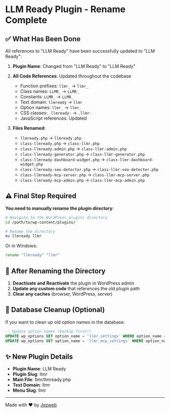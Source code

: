 # LLM Ready Plugin - Rename Complete

## ✅ What Has Been Done

All references to "LLM Ready" have been successfully updated to "LLM Ready":

1. **Plugin Name**: Changed from "LLM Ready" to "LLM Ready"
2. **All Code References**: Updated throughout the codebase
   - Function prefixes: `llmr_` → `llmr_`
   - Class names: `LLMR_` → `LLMR_`
   - Constants: `LLMR_` → `LLMR_`
   - Text domain: `llmready` → `llmr`
   - Option names: `llmr_` → `llmr_`
   - CSS classes: `.llmready-` → `.llmr-`
   - JavaScript references: Updated

3. **Files Renamed**:
   - `llmready.php` → `llmready.php`
   - `class-llmready.php` → `class-llmr.php`
   - `class-llmready-admin.php` → `class-llmr-admin.php`
   - `class-llmready-generator.php` → `class-llmr-generator.php`
   - `class-llmready-dashboard-widget.php` → `class-llmr-dashboard-widget.php`
   - `class-llmready-seo-detector.php` → `class-llmr-seo-detector.php`
   - `class-llmready-mcp-server.php` → `class-llmr-mcp-server.php`
   - `class-llmready-mcp-admin.php` → `class-llmr-mcp-admin.php`

## ⚠️ Final Step Required

**You need to manually rename the plugin directory**:

```bash
# Navigate to the WordPress plugins directory
cd /path/to/wp-content/plugins/

# Rename the directory
mv llmready llmr
```

Or in Windows:
```cmd
rename "llmready" "llmr"
```

## 📝 After Renaming the Directory

1. **Deactivate and Reactivate** the plugin in WordPress admin
2. **Update any custom code** that references the old plugin path
3. **Clear any caches** (browser, WordPress, server)

## 🔧 Database Cleanup (Optional)

If you want to clean up old option names in the database:

```sql
-- Update option names (backup first!)
UPDATE wp_options SET option_name = 'llmr_settings' WHERE option_name = 'llmr_settings';
UPDATE wp_options SET option_name = 'llmr_mcp_settings' WHERE option_name = 'llmr_mcp_settings';
```

## ✨ New Plugin Details

- **Plugin Name**: LLM Ready
- **Plugin Slug**: llmr
- **Main File**: llmr/llmready.php
- **Text Domain**: llmr
- **Menu Slug**: llmr

---

Made with ❤️ by [Jezweb](https://www.jezweb.com.au/)